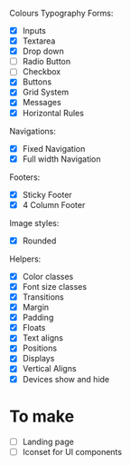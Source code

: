 Colours
Typography
Forms:
- [x] Inputs
- [x] Textarea
- [x] Drop down
- [ ] Radio Button
- [ ] Checkbox
- [x] Buttons
- [x] Grid System
- [x] Messages
- [x] Horizontal Rules

Navigations:
- [x] Fixed Navigation
- [x] Full width Navigation

Footers:
- [x] Sticky Footer
- [x] 4 Column Footer

Image styles:
- [x] Rounded

Helpers:
- [x] Color classes
- [x] Font size classes
- [x] Transitions
- [x] Margin
- [x] Padding
- [x] Floats
- [x] Text aligns
- [x] Positions
- [x] Displays
- [x] Vertical Aligns
- [x] Devices show and hide

# To make
- [ ] Landing page
- [ ] Iconset for UI components

